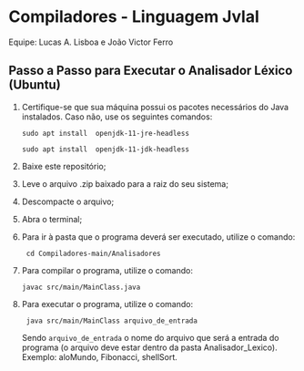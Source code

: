 # Compiladores - Linguagem Jvlal

Equipe: Lucas A. Lisboa e João Victor Ferro

## Passo a Passo para Executar o Analisador Léxico (Ubuntu)
1. Certifique-se que sua máquina possui os pacotes necessários do Java instalados. Caso não, use os seguintes comandos:
   
   ``` sudo apt install  openjdk-11-jre-headless ```
   
   ``` sudo apt install  openjdk-11-jdk-headless ```

2. Baixe este repositório;
3. Leve o arquivo .zip baixado para a raiz do seu sistema;
4. Descompacte o arquivo;
5. Abra o terminal;
6. Para ir à pasta que o programa deverá ser executado, utilize o comando:

   ``` cd Compiladores-main/Analisadores```

7. Para compilar o programa, utilize o comando:

   ``` javac src/main/MainClass.java ```
   
8. Para executar o programa, utilize o comando: 

   ``` java src/main/MainClass arquivo_de_entrada```

   Sendo `arquivo_de_entrada` o nome do arquivo que será a entrada do programa (o arquivo deve estar dentro da pasta Analisador_Lexico). Exemplo: aloMundo, Fibonacci, shellSort.
